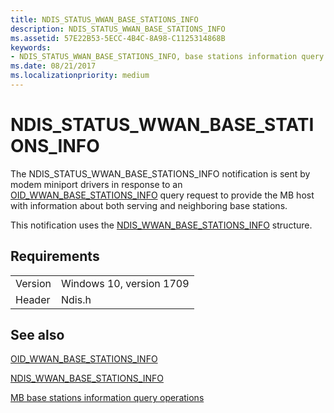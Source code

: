 ```yaml
---
title: NDIS_STATUS_WWAN_BASE_STATIONS_INFO
description: NDIS_STATUS_WWAN_BASE_STATIONS_INFO
ms.assetid: 57E22B53-5ECC-4B4C-8A98-C1125314868B
keywords:
- NDIS_STATUS_WWAN_BASE_STATIONS_INFO, base stations information query status notification, Mobile Broadband base stations information query status notification, MB base stations information query status notification
ms.date: 08/21/2017
ms.localizationpriority: medium
---
```


# NDIS_STATUS_WWAN_BASE_STATIONS_INFO

The NDIS_STATUS_WWAN_BASE_STATIONS_INFO notification is sent by modem miniport drivers in response to an [OID_WWAN_BASE_STATIONS_INFO](oid-wwan-base-stations-info.md) query request to provide the MB host with information about both serving and neighboring base stations.

This notification uses the [NDIS_WWAN_BASE_STATIONS_INFO](https://docs.microsoft.com/windows-hardware/drivers/ddi/ndiswwan/ns-ndiswwan-_ndis_wwan_base_stations_info) structure.

## Requirements

| | |
| --- | --- |
| Version | Windows 10, version 1709 |
| Header | Ndis.h |

## See also

[OID_WWAN_BASE_STATIONS_INFO](oid-wwan-base-stations-info.md)

[NDIS_WWAN_BASE_STATIONS_INFO](https://docs.microsoft.com/windows-hardware/drivers/ddi/ndiswwan/ns-ndiswwan-_ndis_wwan_base_stations_info)

[MB base stations information query operations](mb-base-stations-information-query-support.md)

